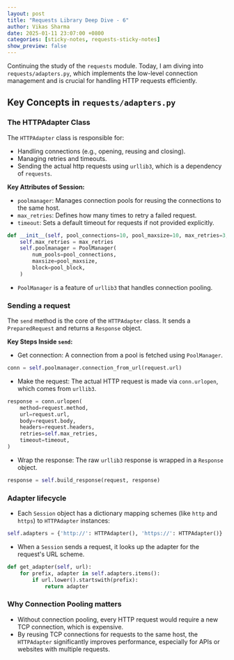 ```yaml
---
layout: post  
title: "Requests Library Deep Dive - 6"  
author: Vikas Sharma  
date: 2025-01-11 23:07:00 +0800  
categories: [sticky-notes, requests-sticky-notes]  
show_preview: false  
---
```


Continuing the study of the `requests` module. Today, I am diving into `requests/adapters.py`, which implements the low-level connection management and is crucial for handling HTTP requests efficiently.

## Key Concepts in `requests/adapters.py`
### The HTTPAdapter Class
The `HTTPAdapter` class is responsible for:
- Handling connections (e.g., opening, reusing and closing).
- Managing retries and timeouts.
- Sending the actual http requests using `urllib3`, which is a dependency of `requests`.

**Key Attributes of Session:**

- `poolmanager`: Manages connection pools for reusing the connections to the same host.
- `max_retries`: Defines how many times to retry a failed request.
- `timeout`: Sets a default timeout for requests if not provided explicitly.
```python
def __init__(self, pool_connections=10, pool_maxsize=10, max_retries=3, pool_block=False):
    self.max_retries = max_retries
    self.poolmanager = PoolManager(
        num_pools=pool_connections,
        maxsize=pool_maxsize,
        block=pool_block,
    )
```
- `PoolManager` is a feature of `urllib3` that handles connection pooling.

### Sending a request
The `send` method is the core of the `HTTPAdapter` class. It sends a `PreparedRequest` and returns a `Response` object.

**Key Steps Inside `send`:**

- Get connection:
A connection from a pool is fetched using `PoolManager`.
```python
conn = self.poolmanager.connection_from_url(request.url)
```
- Make the request:
The actual HTTP request is made via `conn.urlopen`, which comes from `urllib3`.
```python
response = conn.urlopen(
    method=request.method,
    url=request.url,
    body=request.body,
    headers=request.headers,
    retries=self.max_retries,
    timeout=timeout,
)
```
- Wrap the response:
The raw `urllib3` response is wrapped in a `Response` object.
```python
response = self.build_response(request, response)
```

### Adapter lifecycle
- Each `Session` object has a dictionary mapping schemes (like `http` and `https`) to `HTTPAdapter` instances:

```python
self.adapters = {'http://': HTTPAdapter(), 'https://': HTTPAdapter()}
```
-  When a `Session` sends a request, it looks up the adapter for the request's URL scheme.
```python
def get_adapter(self, url):
    for prefix, adapter in self.adapters.items():
        if url.lower().startswith(prefix):
            return adapter
```

### Why Connection Pooling matters
- Without connection pooling, every HTTP request would require a new TCP connection, which is expensive.
- By reusing TCP connections for requests to the same host, the `HTTPAdapter` significantly improves performance, especially for APIs or websites with multiple requests.